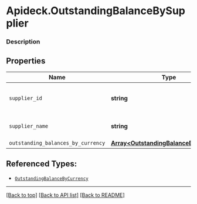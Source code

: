 # Apideck.OutstandingBalanceBySupplier

### Description

## Properties
Name | Type | Description | Notes
------------ | ------------- | ------------- | -------------
`supplier_id` | **string** | Unique identifier for the supplier. | [optional] 
`supplier_name` | **string** | Full name of the supplier. | [optional] 
`outstanding_balances_by_currency` | [**Array&lt;OutstandingBalanceByCurrency&gt;**](OutstandingBalanceByCurrency.md) |  | [optional] 





## Referenced Types:


* [`OutstandingBalanceByCurrency`](OutstandingBalanceByCurrency.md)

---

[[Back to top]](#) [[Back to API list]](../../../../README.md#documentation-for-api-endpoints) [[Back to README]](../../../../README.md)


